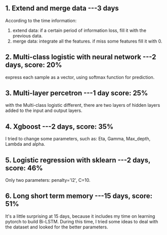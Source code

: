 ## 1. Extend and merge data ---3 days 
According to the time information: 
1. extend data: if a certain period of information loss, fill it with the previous data.
2. merge data: integrate all the features. if miss some features fill it with 0.
## 2. Multi-class logistic with neural network ---2 days, score: 20%
express each sample as a vector, using softmax function for prediction.
## 3. Multi-layer percetron ---1 day score: 25%
with the Multi-class logistic different, there are two layers of hidden layers added to the input and output layers.
## 4. Xgboost ---2 days, score: 35%
I tried to change some parameters, such as: Eta, Gamma, Max_depth, Lambda and alpha.
## 5. Logistic regression with sklearn ---2 days, score: 46%
Only two parameters: penalty='l2', C=10.
## 6. Long short term memory ---15 days, score: 51%
It's a little surprising at 15 days, because it includes my time on learning pytorch to build Bi-LSTM.
During this time, I tried some ideas to deal with the dataset and looked for the better parameters.
